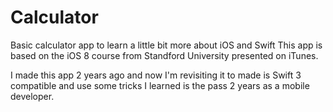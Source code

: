 # Calculator
Basic calculator app to learn a little bit more about iOS and Swift
This app is based on the iOS 8 course from Standford University presented on 
iTunes.

I made this app 2 years ago and now I'm revisiting it to made is Swift 3 
compatible and use some tricks I learned is the pass 2 years as a mobile 
developer.
